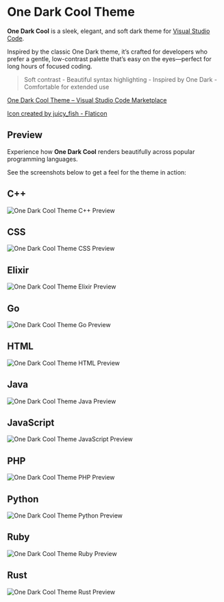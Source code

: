 # One Dark Cool Theme

**One Dark Cool** is a sleek, elegant, and soft dark theme for [Visual Studio Code](https://code.visualstudio.com/).  

Inspired by the classic One Dark theme, it’s crafted for developers who prefer a gentle, low-contrast palette that’s easy on the eyes—perfect for long hours of focused coding.

> Soft contrast - Beautiful syntax highlighting - Inspired by One Dark - Comfortable for extended use

[One Dark Cool Theme – Visual Studio Code Marketplace](https://marketplace.visualstudio.com/items?itemName=minkul.one-dark-cool-theme)

[Icon created by juicy_fish - Flaticon](https://www.flaticon.com/authors/juicy-fish)

## Preview

Experience how **One Dark Cool** renders beautifully across popular programming languages.  

See the screenshots below to get a feel for the theme in action:

## C++
![One Dark Cool Theme C++ Preview](https://raw.githubusercontent.com/minkul/vscode-one-dark-cool-theme/refs/heads/master/screenshots/one-dark-cool-theme-cpp-preview.png)

## CSS
![One Dark Cool Theme CSS Preview](https://raw.githubusercontent.com/minkul/vscode-one-dark-cool-theme/refs/heads/master/screenshots/one-dark-cool-theme-css-preview.png)

## Elixir
![One Dark Cool Theme Elixir Preview](https://raw.githubusercontent.com/minkul/vscode-one-dark-cool-theme/refs/heads/master/screenshots/one-dark-cool-theme-ex-preview.png)

## Go
![One Dark Cool Theme Go Preview](https://raw.githubusercontent.com/minkul/vscode-one-dark-cool-theme/refs/heads/master/screenshots/one-dark-cool-theme-go-preview.png)

## HTML
![One Dark Cool Theme HTML Preview](https://raw.githubusercontent.com/minkul/vscode-one-dark-cool-theme/refs/heads/master/screenshots/one-dark-cool-theme-html-preview.png)

## Java
![One Dark Cool Theme Java Preview](https://raw.githubusercontent.com/minkul/vscode-one-dark-cool-theme/refs/heads/master/screenshots/one-dark-cool-theme-java-preview.png)

## JavaScript
![One Dark Cool Theme JavaScript Preview](https://raw.githubusercontent.com/minkul/vscode-one-dark-cool-theme/refs/heads/master/screenshots/one-dark-cool-theme-js-preview.png)

## PHP
![One Dark Cool Theme PHP Preview](https://raw.githubusercontent.com/minkul/vscode-one-dark-cool-theme/refs/heads/master/screenshots/one-dark-cool-theme-php-preview.png)

## Python
![One Dark Cool Theme Python Preview](https://raw.githubusercontent.com/minkul/vscode-one-dark-cool-theme/refs/heads/master/screenshots/one-dark-cool-theme-py-preview.png)

## Ruby
![One Dark Cool Theme Ruby Preview](https://raw.githubusercontent.com/minkul/vscode-one-dark-cool-theme/refs/heads/master/screenshots/one-dark-cool-theme-rb-preview.png)

## Rust
![One Dark Cool Theme Rust Preview](https://raw.githubusercontent.com/minkul/vscode-one-dark-cool-theme/refs/heads/master/screenshots/one-dark-cool-theme-rs-preview.png)
